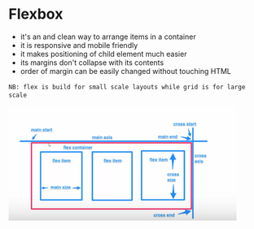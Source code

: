 # Flexbox
* it's an and clean way to arrange items in a container
* it is responsive and mobile friendly
* it makes positioning of child element much easier
* its margins don't collapse with its contents
* order of margin can be easily changed without touching HTML
```
NB: flex is build for small scale layouts while grid is for large scale

```
![image](./flexlayout.png)
